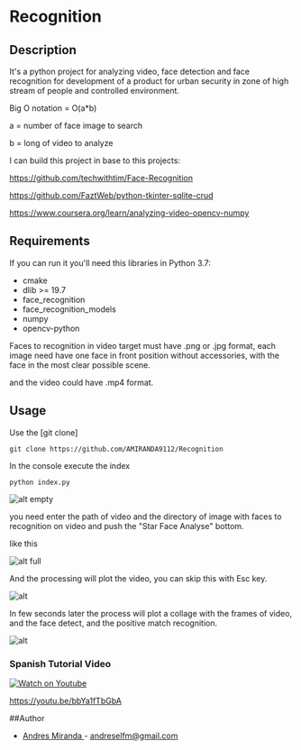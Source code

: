 # Recognition

## Description

It's a python project for analyzing video, face detection 
and face recognition for development of a product for urban
security in zone of high stream of people and controlled
environment.

Big O notation = O(a*b)

a = number of face image to search

b = long of video to analyze

I can build this project in base to this projects:

https://github.com/techwithtim/Face-Recognition

https://github.com/FaztWeb/python-tkinter-sqlite-crud

https://www.coursera.org/learn/analyzing-video-opencv-numpy

## Requirements

If you can run it you'll need this libraries in Python 3.7:

- cmake
- dlib >= 19.7
- face_recognition
- face_recognition_models
- numpy
- opencv-python

Faces to recognition in video target must have .png or .jpg format,
each image need have one face in front position without accessories,
with the face in the most clear possible scene.

and the video could have .mp4 format.

## Usage

Use the  [git clone] 

```
git clone https://github.com/AMIRANDA9112/Recognition
```

In the console execute the index

```
python index.py
```
![alt empty](https://i.ibb.co/TgdGMmd/Captura-de-pantalla-2020-08-05-02-03-25.png)

you need enter the path of video and the directory of image with faces
to recognition on video and push the "Star Face Analyse" bottom.

like this

![alt full](https://i.ibb.co/xq2Nvnz/lliii.png)


And the processing will plot the video, you can skip this with Esc key.

![alt](https://i.ibb.co/p1Dq9LR/asasas.png)

In few seconds later the process will plot a collage with the frames of
video, and the face detect, and the positive match recognition.

![alt](https://i.ibb.co/zZh2z29/PRODUIC.png)

### Spanish Tutorial Video

[![Watch on Youtube](https://i.ibb.co/S6Vdhz8/escritorio.png)](https://youtu.be/bbYa1fTbGbA)

https://youtu.be/bbYa1fTbGbA


##Author

-   [Andres Miranda ](https://github.com/AMIRANDA9112) - andreselfm@gmail.com
